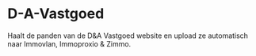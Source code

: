 # D-A-Vastgoed
Haalt de panden van de D&amp;A Vastgoed website en upload ze automatisch naar Immovlan, Immoproxio &amp; Zimmo.
